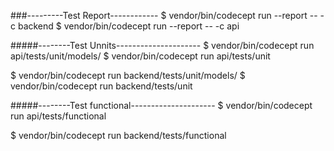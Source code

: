
###---------Test Report------------
$ vendor/bin/codecept run --report -- -c backend
$ vendor/bin/codecept run --report -- -c api

#####--------Test Unnits---------------------
$ vendor/bin/codecept run api/tests/unit/models/
$ vendor/bin/codecept run api/tests/unit

$ vendor/bin/codecept run backend/tests/unit/models/
$ vendor/bin/codecept run backend/tests/unit


#####--------Test functional--------------------- 
$ vendor/bin/codecept run api/tests/functional
 
$ vendor/bin/codecept run backend/tests/functional